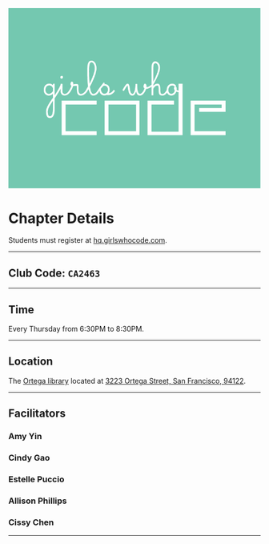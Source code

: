 <a href="http://hq.girlswhocode.com" target="_blank"><img src="/GWC-logo_2016-white-on-green.jpg" href="hq.girlswhocode.com"/></a>

# Chapter Details

Students must register at <a href="http://hq.girlswhocode.com" target="_blank">hq.girlswhocode.com</a>.

----

## Club Code: `CA2463`

----

## Time
Every Thursday from 6:30PM to 8:30PM. 

----

## Location
The <a href="https://sfpl.org/index.php?pg=0100001601" target="_blank">Ortega library</a> located at <a href="https://www.google.com/maps/dir/''/3223+Ortega+St+San+Francisco,+CA+94122" target="_blank">3223 Ortega Street, San Francisco, 94122</a>.

---- 

## Facilitators

### Amy Yin
### Cindy Gao
### Estelle Puccio
### Allison Phillips
### Cissy Chen

----

<!-- ## Contact
girlswhocodesf@googlegroups.com -->


<!-- ## Welcome to GitHub Pages

You can use the [editor on GitHub](https://github.com/GirlsWhoCodeSF/GirlsWhoCodeSF.github.io/edit/master/README.md) to maintain and preview the content for your website in Markdown files.

Whenever you commit to this repository, GitHub Pages will run [Jekyll](https://jekyllrb.com/) to rebuild the pages in your site, from the content in your Markdown files.

### Markdown

Markdown is a lightweight and easy-to-use syntax for styling your writing. It includes conventions for

```markdown
Syntax highlighted code block

# Header 1
## Header 2
### Header 3

- Bulleted
- List

1. Numbered
2. List

**Bold** and _Italic_ and `Code` text

[Link](url) and ![Image](src)
```

For more details see [GitHub Flavored Markdown](https://guides.github.com/features/mastering-markdown/).

### Jekyll Themes

Your Pages site will use the layout and styles from the Jekyll theme you have selected in your [repository settings](https://github.com/GirlsWhoCodeSF/GirlsWhoCodeSF.github.io/settings). The name of this theme is saved in the Jekyll `_config.yml` configuration file.

### Support or Contact

Having trouble with Pages? Check out our [documentation](https://help.github.com/categories/github-pages-basics/) or [contact support](https://github.com/contact) and we’ll help you sort it out.

-->
